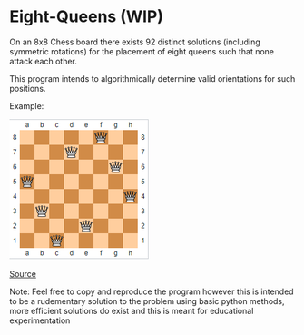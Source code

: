 # Eight-Queens (WIP) 
On an 8x8 Chess board there exists 92 distinct solutions (including symmetric rotations) for the placement of eight queens such that none attack each other.

This program intends to algorithmically determine valid orientations for such positions.

Example: 

![Example:](https://github.com/BrandonC891/Eight-Queens/blob/main/Capture.PNG?raw=true) 

[Source](https://en.wikipedia.org/wiki/Eight_queens_puzzle) 

Note: Feel free to copy and reproduce the program however this is intended to be a rudementary solution to the problem using basic python methods, more efficient solutions do exist and this is meant for educational experimentation


